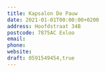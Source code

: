 ```yaml
---
title: Kapsalon De Pauw
date: 2021-01-01T00:00:00+0200
address: Hoofdstraat 34B
postcode: 7875AC Exloo
email: 
phone: 
website: 
draft: 0591549454,true
---
```


